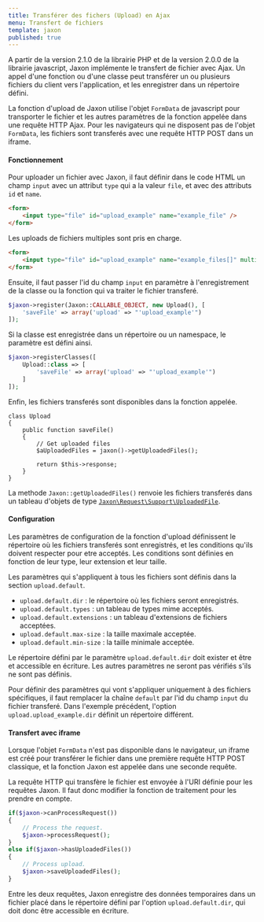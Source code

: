 ```yaml
---
title: Transférer des fichers (Upload) en Ajax
menu: Transfert de fichiers
template: jaxon
published: true
---
```


A partir de la version 2.1.0 de la librairie PHP et de la version 2.0.0 de la librairie javascript, Jaxon implémente le transfert de fichier avec Ajax.
Un appel d'une fonction ou d'une classe peut transférer un ou plusieurs fichiers du client vers l'application, et les enregistrer dans un répertoire défini.

La fonction d'upload de Jaxon utilise l'objet `FormData` de javascript pour transporter le fichier et les autres paramètres de la fonction appelée dans une requête HTTP Ajax.
Pour les navigateurs qui ne disposent pas de l'objet `FormData`, les fichiers sont transferés avec une requête HTTP POST dans un iframe.

#### Fonctionnement

Pour uploader un fichier avec Jaxon, il faut définir dans le code HTML un champ `input` avec un attribut `type` qui a la valeur `file`, et avec des attributs `id` et `name`.

```html
<form>
    <input type="file" id="upload_example" name="example_file" />
</form>
```

Les uploads de fichiers multiples sont pris en charge.

```html
<form>
    <input type="file" id="upload_example" name="example_files[]" multiple="multiple" />
</form>
```

Ensuite, il faut passer l'id du champ `input` en paramètre à l'enregistrement de la classe ou la fonction qui va traiter le fichier transferé.

```php
$jaxon->register(Jaxon::CALLABLE_OBJECT, new Upload(), [
    'saveFile' => array('upload' => "'upload_example'")
]);
```

Si la classe est enregistrée dans un répertoire ou un namespace, le paramètre est défini ainsi.

```php
$jaxon->registerClasses([
    Upload::class => [
        'saveFile' => array('upload' => "'upload_example'")
    ]
]);
```

Enfin, les fichiers transferés sont disponibles dans la fonction appelée.

```
class Upload
{
    public function saveFile()
    {
        // Get uploaded files
        $aUploadedFiles = jaxon()->getUploadedFiles();

        return $this->response;
    }
}
```

La methode `Jaxon::getUploadedFiles()` renvoie les fichiers transferés dans un tableau d'objets de type [`Jaxon\Request\Support\UploadedFile`](https://github.com/jaxon-php/jaxon-core/blob/master/src/Request/Support/UploadedFile.php).

#### Configuration

Les paramètres de configuration de la fonction d'upload définissent le répertoire où les fichiers transferés sont enregistrés, et les conditions qu'ils doivent respecter pour etre acceptés.
Les conditions sont définies en fonction de leur type, leur extension et leur taille.

Les paramètres qui s'appliquent à tous les fichiers sont définis dans la section `upload.default`.

- `upload.default.dir` : le répertoire où les fichiers seront enregistrés.
- `upload.default.types` : un tableau de types mime acceptés.
- `upload.default.extensions` : un tableau d'extensions de fichiers acceptées.
- `upload.default.max-size` : la taille maximale acceptée.
- `upload.default.min-size` : la taille minimale acceptée.

Le répertoire défini par le paramètre `upload.default.dir` doit exister et être et accessible en écriture.
Les autres paramètres ne seront pas vérifiés s'ils ne sont pas définis.

Pour définir des paramètres qui vont s'appliquer uniquement à des fichiers spécifiques, il faut remplacer la chaîne `default` par l'id du champ `input` du fichier transferé.
Dans l'exemple précédent, l'option `upload.upload_example.dir` définit un répertoire différent.

#### Transfert avec iframe

Lorsque l'objet `FormData` n'est pas disponible dans le navigateur, un iframe est créé pour transférer le fichier dans une première requête HTTP POST classique, et la fonction Jaxon est appelée dans une seconde requête.

La requête HTTP qui transfère le fichier est envoyée à l'URI définie pour les requêtes Jaxon.
Il faut donc modifier la fonction de traitement pour les prendre en compte.

```php
if($jaxon->canProcessRequest())
{
    // Process the request.
    $jaxon->processRequest();
}
else if($jaxon->hasUploadedFiles())
{
    // Process upload.
    $jaxon->saveUploadedFiles();
}
```

Entre les deux requêtes, Jaxon enregistre des données temporaires dans un fichier placé dans le répertoire défini par l'option `upload.default.dir`, qui doit donc être accessible en écriture.
